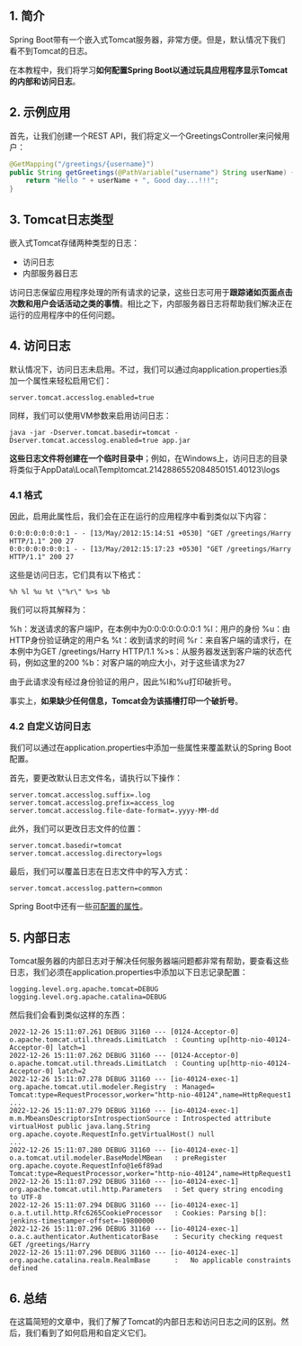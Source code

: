 ## 1. 简介

Spring Boot带有一个嵌入式Tomcat服务器，非常方便。但是，默认情况下我们看不到Tomcat的日志。

在本教程中，我们将学习**如何配置Spring Boot以通过玩具应用程序显示Tomcat的内部和访问日志**。

## 2. 示例应用

首先，让我们创建一个REST API，我们将定义一个GreetingsController来问候用户：

```java
@GetMapping("/greetings/{username}")
public String getGreetings(@PathVariable("username") String userName) {
    return "Hello " + userName + ", Good day...!!!";
}
```

## 3. Tomcat日志类型

嵌入式Tomcat存储两种类型的日志：

-   访问日志
-   内部服务器日志

访问日志保留应用程序处理的所有请求的记录，这些日志可用于**跟踪诸如页面点击次数和用户会话活动之类的事情**。相比之下，内部服务器日志将帮助我们解决正在运行的应用程序中的任何问题。

## 4. 访问日志

默认情况下，访问日志未启用。不过，我们可以通过向application.properties添加一个属性来轻松启用它们：

```properties
server.tomcat.accesslog.enabled=true
```

同样，我们可以使用VM参数来启用访问日志：

```shell
java -jar -Dserver.tomcat.basedir=tomcat -Dserver.tomcat.accesslog.enabled=true app.jar
```

**这些日志文件将创建在一个临时目录中**；例如，在Windows上，访问日志的目录将类似于AppData\Local\Temp\tomcat.2142886552084850151.40123\logs

### 4.1 格式

因此，启用此属性后，我们会在正在运行的应用程序中看到类似以下内容：

```shell
0:0:0:0:0:0:0:1 - - [13/May/2012:15:14:51 +0530] "GET /greetings/Harry HTTP/1.1" 200 27
0:0:0:0:0:0:0:1 - - [13/May/2012:15:17:23 +0530] "GET /greetings/Harry HTTP/1.1" 200 27
```

这些是访问日志，它们具有以下格式：

```shell
%h %l %u %t \"%r\" %>s %b
```

我们可以将其解释为：

%h：发送请求的客户端IP，在本例中为0:0:0:0:0:0:0:1
%l：用户的身份
%u：由HTTP身份验证确定的用户名
%t：收到请求的时间
%r：来自客户端的请求行，在本例中为GET /greetings/Harry HTTP/1.1
%>s：从服务器发送到客户端的状态代码，例如这里的200 
%b：对客户端的响应大小，对于这些请求为27 

由于此请求没有经过身份验证的用户，因此%l和%u打印破折号。

事实上，**如果缺少任何信息，Tomcat会为该插槽打印一个破折号**。

### 4.2 自定义访问日志

我们可以通过在application.properties中添加一些属性来覆盖默认的Spring Boot配置。

首先，要更改默认日志文件名，请执行以下操作：

```properties
server.tomcat.accesslog.suffix=.log
server.tomcat.accesslog.prefix=access_log
server.tomcat.accesslog.file-date-format=.yyyy-MM-dd
```

此外，我们可以更改日志文件的位置：

```properties
server.tomcat.basedir=tomcat
server.tomcat.accesslog.directory=logs
```

最后，我们可以覆盖日志在日志文件中的写入方式：

```properties
server.tomcat.accesslog.pattern=common
```

Spring Boot中还有一些[可配置的属性](https://docs.spring.io/spring-boot/docs/current/reference/html/appendix-application-properties.html)。

## 5. 内部日志

Tomcat服务器的内部日志对于解决任何服务器端问题都非常有帮助，要查看这些日志，我们必须在application.properties中添加以下日志记录配置：

```properties
logging.level.org.apache.tomcat=DEBUG
logging.level.org.apache.catalina=DEBUG
```

然后我们会看到类似这样的东西：

```shell
2022-12-26 15:11:07.261 DEBUG 31160 --- [0124-Acceptor-0] o.apache.tomcat.util.threads.LimitLatch  : Counting up[http-nio-40124-Acceptor-0] latch=1
2022-12-26 15:11:07.262 DEBUG 31160 --- [0124-Acceptor-0] o.apache.tomcat.util.threads.LimitLatch  : Counting up[http-nio-40124-Acceptor-0] latch=2
2022-12-26 15:11:07.278 DEBUG 31160 --- [io-40124-exec-1] org.apache.tomcat.util.modeler.Registry  : Managed= Tomcat:type=RequestProcessor,worker="http-nio-40124",name=HttpRequest1
...
2022-12-26 15:11:07.279 DEBUG 31160 --- [io-40124-exec-1] m.m.MbeansDescriptorsIntrospectionSource : Introspected attribute virtualHost public java.lang.String org.apache.coyote.RequestInfo.getVirtualHost() null
...
2022-12-26 15:11:07.280 DEBUG 31160 --- [io-40124-exec-1] o.a.tomcat.util.modeler.BaseModelMBean   : preRegister org.apache.coyote.RequestInfo@1e6f89ad Tomcat:type=RequestProcessor,worker="http-nio-40124",name=HttpRequest1
2022-12-26 15:11:07.292 DEBUG 31160 --- [io-40124-exec-1] org.apache.tomcat.util.http.Parameters   : Set query string encoding to UTF-8
2022-12-26 15:11:07.294 DEBUG 31160 --- [io-40124-exec-1] o.a.t.util.http.Rfc6265CookieProcessor   : Cookies: Parsing b[]: jenkins-timestamper-offset=-19800000
2022-12-26 15:11:07.296 DEBUG 31160 --- [io-40124-exec-1] o.a.c.authenticator.AuthenticatorBase    : Security checking request GET /greetings/Harry
2022-12-26 15:11:07.296 DEBUG 31160 --- [io-40124-exec-1] org.apache.catalina.realm.RealmBase      :   No applicable constraints defined
```

## 6. 总结

在这篇简短的文章中，我们了解了Tomcat的内部日志和访问日志之间的区别。然后，我们看到了如何启用和自定义它们。
